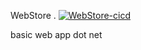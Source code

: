 WebStore
.
[![WebStore-cicd](https://github.com/CodeMieke/WebStore/actions/workflows/WebStore-cicd.yml/badge.svg)](https://github.com/CodeMieke/WebStore/actions/workflows/WebStore-cicd.yml)

basic web app dot net


